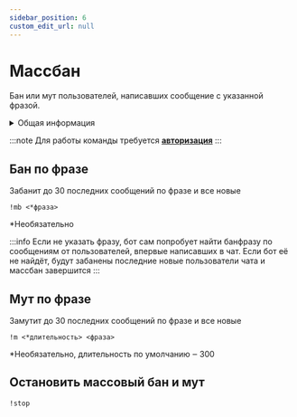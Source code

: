 ```yaml
---
sidebar_position: 6
custom_edit_url: null
---
```


# Массбан

Бан или мут пользователей, написавших сообщение с указанной фразой.

<details>
  <summary>Общая информация</summary>
  <ul>
    <li><b>Название:</b> mb</li>
    <li><b>Элиасы:</b> mt, m</li>
    <li><b>Кулдаун:</b> общий 60 секунд</li>
    <li><a href="https://github.com/Relanit/ModBoty/blob/master/ModBoty/cogs/massban.py"><b>Исходный код</b></a></li>
  </ul>
</details>

:::note 
Для работы команды требуется **[авторизация](./auth.md)** 
:::

## Бан по фразе

Забанит до 30 последних сообщений по фразе и все новые

`!mb <*фраза>`

*Необязательно

:::info
Если не указать фразу, бот сам попробует  найти банфразу по сообщениям от пользователей, впервые написавших в чат. Если бот её не найдёт, будут забанены последние новые пользователи чата и массбан завершится
:::

## Мут по фразе
Замутит до 30 последних сообщений по фразе и все новые

`!m <*длительность> <фраза>`

*Необязательно, длительность по умолчанию ‒ 300

## Остановить массовый бан и мут
`!stop`
